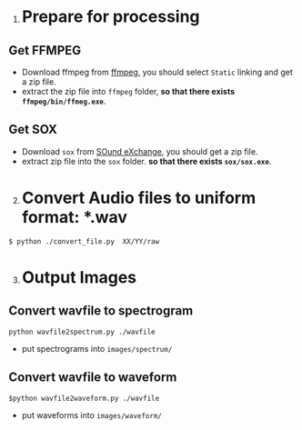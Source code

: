 1. # Prepare for processing
## Get FFMPEG
* Download ffmpeg from [ffmpeg](http://ffmpeg.zeranoe.com/builds/), you should select `Static` linking and get a zip file.
* extract the zip file into `ffmpeg` folder, __so that there exists `ffmpeg/bin/ffmeg.exe`__.

## Get SOX
* Download `sox` from [SOund eXchange](https://sourceforge.net/projects/sox/files/sox/14.4.2/), you should get a zip file.
* extract zip file into the `sox` folder. __so that there exists `sox/sox.exe`__.


2. # Convert Audio files to uniform format: *.wav
`$ python ./convert_file.py  XX/YY/raw`


3. # Output Images 

## Convert wavfile to spectrogram 

`python wavfile2spectrum.py ./wavfile`

* put spectrograms into `images/spectrum/`

## Convert wavfile to waveform 

`$python wavfile2waveform.py ./wavfile`

* put waveforms into `images/waveform/`





